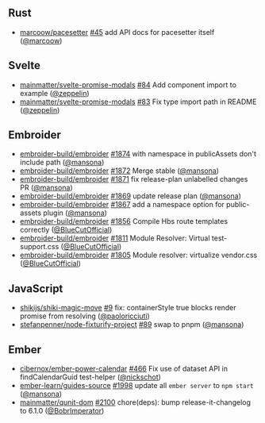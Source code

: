 ## Rust

- [marcoow/pacesetter] [#45](https://github.com/marcoow/pacesetter/pull/45) add
  API docs for pacesetter itself ([@marcoow])

## Svelte

- [mainmatter/svelte-promise-modals]
  [#84](https://github.com/mainmatter/svelte-promise-modals/pull/84) Add
  component import to example ([@zeppelin])
- [mainmatter/svelte-promise-modals]
  [#83](https://github.com/mainmatter/svelte-promise-modals/pull/83) Fix type
  import path in README ([@zeppelin])

## Embroider

- [embroider-build/embroider]
  [#1874](https://github.com/embroider-build/embroider/pull/1874) with namespace
  in publicAssets don't include path ([@mansona])
- [embroider-build/embroider]
  [#1872](https://github.com/embroider-build/embroider/pull/1872) Merge stable
  ([@mansona])
- [embroider-build/embroider]
  [#1871](https://github.com/embroider-build/embroider/pull/1871) fix
  release-plan unlabelled changes PR ([@mansona])
- [embroider-build/embroider]
  [#1869](https://github.com/embroider-build/embroider/pull/1869) update release
  plan ([@mansona])
- [embroider-build/embroider]
  [#1867](https://github.com/embroider-build/embroider/pull/1867) add a
  namespace option for public-assets plugin ([@mansona])
- [embroider-build/embroider]
  [#1856](https://github.com/embroider-build/embroider/pull/1856) Compile Hbs
  route templates correctly ([@BlueCutOfficial])
- [embroider-build/embroider]
  [#1811](https://github.com/embroider-build/embroider/pull/1811) Module
  Resolver: Virtual test-support.css ([@BlueCutOfficial])
- [embroider-build/embroider]
  [#1805](https://github.com/embroider-build/embroider/pull/1805) Module
  resolver: virtualize vendor.css ([@BlueCutOfficial])

## JavaScript

- [shikijs/shiki-magic-move]
  [#9](https://github.com/shikijs/shiki-magic-move/pull/9) fix: containerStyle
  true blocks render promise from resolving ([@paoloricciuti])
- [stefanpenner/node-fixturify-project]
  [#89](https://github.com/stefanpenner/node-fixturify-project/pull/89) swap to
  pnpm ([@mansona])

## Ember

- [cibernox/ember-power-calendar]
  [#466](https://github.com/cibernox/ember-power-calendar/pull/466) Fix use of
  dataset API in findCalendarGuid test-helper ([@nickschot])
- [ember-learn/guides-source]
  [#1998](https://github.com/ember-learn/guides-source/pull/1998) update all
  `ember server` to `npm start` ([@mansona])
- [mainmatter/qunit-dom]
  [#2100](https://github.com/mainmatter/qunit-dom/pull/2100) chore(deps): bump
  release-it-changelog to 6.1.0 ([@BobrImperator])

[@BlueCutOfficial]: https://github.com/BlueCutOfficial
[@BobrImperator]: https://github.com/BobrImperator
[@mansona]: https://github.com/mansona
[@marcoow]: https://github.com/marcoow
[@nickschot]: https://github.com/nickschot
[@paoloricciuti]: https://github.com/paoloricciuti
[@zeppelin]: https://github.com/zeppelin
[cibernox/ember-power-calendar]:
  https://github.com/cibernox/ember-power-calendar
[ember-learn/guides-source]: https://github.com/ember-learn/guides-source
[embroider-build/embroider]: https://github.com/embroider-build/embroider
[mainmatter/qunit-dom]: https://github.com/mainmatter/qunit-dom
[mainmatter/svelte-promise-modals]:
  https://github.com/mainmatter/svelte-promise-modals
[marcoow/pacesetter]: https://github.com/marcoow/pacesetter
[shikijs/shiki-magic-move]: https://github.com/shikijs/shiki-magic-move
[stefanpenner/node-fixturify-project]:
  https://github.com/stefanpenner/node-fixturify-project
